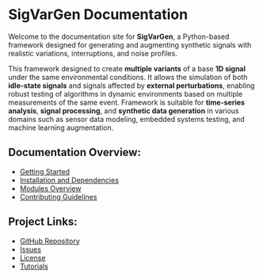 # SigVarGen Documentation

Welcome to the documentation site for **SigVarGen**, a Python-based framework designed for generating and augmenting synthetic signals with realistic variations, interruptions, and noise profiles.

This framework designed to create **multiple variants** of a base **1D signal** under the same environmental conditions. It allows the simulation of both **idle-state signals** and signals affected by **external perturbations**, enabling robust testing of algorithms in dynamic environments based on multiple measurements of the same event. Framework is suitable for **time-series analysis**, **signal processing**, and **synthetic data generation** in various domains such as sensor data modeling, embedded systems testing, and machine learning augmentation.

## Documentation Overview:

- [Getting Started](getting_started.md)
- [Installation and Dependencies](getting_started.md#installation-instructions)
- [Modules Overview](modules.md)
- [Contributing Guidelines](contributing.md)


## Project Links:

- [GitHub Repository](https://github.com/SigVarGen/SigVarGen)
- [Issues](https://github.com/SigVarGen/SigVarGen/issues)
- [License](https://github.com/SigVarGen/SigVarGen/blob/main/LICENSE)
- [Tutorials](https://github.com/SigVarGen/SigVarGen/tree/main/tutorials)
